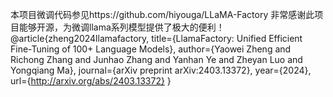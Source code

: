 本项目微调代码参见https://github.com/hiyouga/LLaMA-Factory
非常感谢此项目能够开源，为微调llama系列模型提供了极大的便利！
@article{zheng2024llamafactory,
  title={LlamaFactory: Unified Efficient Fine-Tuning of 100+ Language Models},
  author={Yaowei Zheng and Richong Zhang and Junhao Zhang and Yanhan Ye and Zheyan Luo and Yongqiang Ma},
  journal={arXiv preprint arXiv:2403.13372},
  year={2024},
  url={http://arxiv.org/abs/2403.13372}
}
